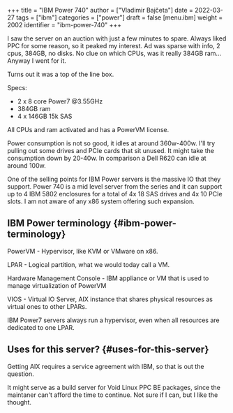 +++
title = "IBM Power 740"
author = ["Vladimir Bajčeta"]
date = 2022-03-27
tags = ["ibm"]
categories = ["power"]
draft = false
[menu.ibm]
  weight = 2002
  identifier = "ibm-power-740"
+++

I saw the server on an auction with just a few minutes to spare. Always liked PPC for some reason, so it peaked my interest. Ad was sparse with info, 2 cpus, 384GB, no disks. No clue on which CPUs, was it really 384GB ram... Anyway I went for it.

Turns out it was a top of the line box.

Specs:

-   2 x 8 core Power7 @3.55GHz
-   384GB ram
-   4 x 146GB  15k SAS

All CPUs and ram activated and has a PowerVM license.

Power consumption is not so good, it idles at around 360w-400w. I'll try pulling out some drives and PCIe cards that sit unused. It might take the consumption down by 20-40w.
In comparison a Dell R620 can idle at around 100w.

One of the selling points for IBM Power servers is the massive IO that they support. Power 740 is a mid level server from the series and it can support up to 4 IBM 5802 enclosures for a total of 4x 18 SAS drives and 4x 10 PCIe slots. I am not aware of any x86 system offering such expansion.


## IBM Power terminology {#ibm-power-terminology}

PowerVM - Hypervisor, like KVM or VMware on x86.

LPAR - Logical partition, what we would today call a VM.

Hardware Management Console - IBM appliance or VM that is used to manage virtualization of PowerVM

VIOS - Virtual IO Server, AIX instance that shares physical resources as virtual ones to other LPARs.

IBM Power7 servers always run a hypervisor, even when all resources are dedicated to one LPAR.


## Uses for this server? {#uses-for-this-server}

Getting AIX requires a service agreement with IBM, so that is out the question.

It might serve as a build server for Void Linux PPC BE packages, since the maintaner can't afford the time to continue. Not sure if I can, but I like the thought.